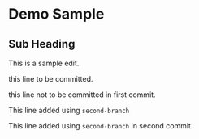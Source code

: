 # Demo Sample

## Sub Heading



This is a sample edit.

this line to be committed.


this line not to be committed in first commit.

This line added using `second-branch` 

This line added using `second-branch` in second commit  
